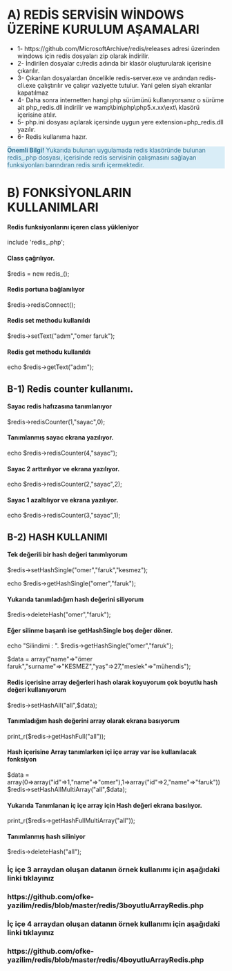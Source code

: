 
# A) REDİS SERVİSİN WİNDOWS ÜZERİNE KURULUM AŞAMALARI

<ul>
<li>1- https://github.com/MicrosoftArchive/redis/releases adresi üzerinden windows için redis dosyaları zip olarak indirilir.</li>
<li>2- İndirilen dosyalar c:/redis adında bir klasör oluşturularak içerisine çıkarılır.</li>
<li>3- Çıkarılan dosyalardan öncelikle redis-server.exe ve ardından redis-cli.exe çalıştırılır ve çalışır vaziyette tutulur.
   Yani gelen siyah ekranlar kapatılmaz</li>
<li>4- Daha sonra internetten hangi php sürümünü kullanıyorsanız o sürüme ait php_redis.dll indirilir ve wamp\bin\php\php5.x.xx\ext\
   klasörü içerisine atılır.</li>
<li>5- php.ini dosyası açılarak içersinde uygun yere extension=php_redis.dll yazılır.</li>
<li>6- Redis kullanıma hazır.</li>
</ul>

<div class="alert alert-info fade in alert-dismissable" style="    color: #31708f;background-color: #d9edf7;border-color: #bce8f1;">
    <strong>Önemli Bilgi!</strong> Yukarıda bulunan uygulamada redis klasöründe bulunan redis_.php dosyası, içerisinde 
    redis servisinin çalışmasını sağlayan funksiyonları barındıran redis sınıfı içermektedir.
</div>

# B) FONKSİYONLARIN KULLANIMLARI

<h4>Redis funksiyonlarını içeren class yükleniyor</h4>

<span>include 'redis_.php';</span>

<h4>Class çağrılıyor.</h4>

$redis = new redis_();

<h4>Redis portuna bağlanılıyor</h4>

$redis->redisConnect();

<h4>Redis set methodu kullanıldı</h4>

$redis->setText("adım","omer faruk");

<h4>Redis get methodu kullanıldı</h4>

echo $redis->getText("adım");

<h2><strong>B-1) Redis counter kullanımı.</strong></h2>

<h4>Sayac redis hafızasına tanımlanıyor</h4>
$redis->redisCounter(1,"sayac",0);

<h4>Tanımlanmış sayac ekrana yazılıyor.</h4>
echo $redis->redisCounter(4,"sayac");

<h4>Sayac 2 arttırılıyor ve ekrana yazılıyor.</h4>
echo $redis->redisCounter(2,"sayac",2);

<h4>Sayac 1 azaltılıyor ve ekrana yazılıyor.</h4>
echo $redis->redisCounter(3,"sayac",1);

<h2><strong>B-2) HASH KULLANIMI</strong></h2>

<h4>Tek değerili bir hash değeri tanımlıyorum </h4>
$redis->setHashSingle("omer","faruk","kesmez");

echo $redis->getHashSingle("omer","faruk");

<h4>Yukarıda tanımladığım hash değerini siliyorum</h4>
$redis->deleteHash("omer","faruk");

<h4>Eğer silinme başarılı ise getHashSingle boş değer döner.</h4>
echo "Silindimi : ". $redis->getHashSingle("omer","faruk");

$data = array("name"=>"ömer faruk","surname"=>"KESMEZ","yaş"=>27,"meslek"=>"mühendis");
<h4>Redis içerisine array değerleri hash olarak koyuyorum çok boyutlu hash değeri kullanıyorum </h4>
$redis->setHashAll("all",$data);

<h4>Tanımladığım hash değerini array olarak ekrana basıyorum</h4>
print_r($redis->getHashFull("all"));

<h4>Hash içerisine Array tanımlarken içi içe array var ise kullanılacak fonksiyon</h4>
$data = array(0=>array("id"=>1,"name"=>"omer"),1=>array("id"=>2,"name"=>"faruk"))
$redis->setHashAllMultiArray("all",$data);

<h4>Yukarıda Tanımlanan iç içe array için Hash değeri ekrana basılıyor.</h4>
print_r($redis->getHashFullMultiArray("all"));

<h4>Tanımlanmış hash siliniyor</h4>
$redis->deleteHash("all");

<h3>İç içe 3 arraydan oluşan datanın örnek kullanımı için aşağıdaki linki tıklayınız<h3>
https://github.com/ofke-yazilim/redis/blob/master/redis/3boyutluArrayRedis.php

<h3>İç içe 4 arraydan oluşan datanın örnek kullanımı için aşağıdaki linki tıklayınız<h3>
https://github.com/ofke-yazilim/redis/blob/master/redis/4boyutluArrayRedis.php


